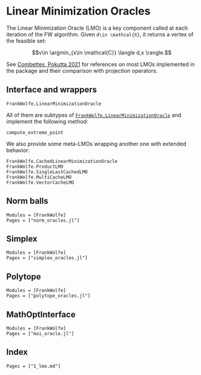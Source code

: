 # Linear Minimization Oracles

The Linear Minimization Oracle (LMO) is a key component called at each iteration of the FW algorithm. Given ``d\in \mathcal{X}``, it returns a vertex of the feasible set:
```math
v\in \argmin_{x\in \mathcal{C}} \langle d,x \rangle.
```

See [Combettes, Pokutta 2021](https://arxiv.org/abs/2101.10040) for references on most LMOs
implemented in the package and their comparison with projection operators.

## Interface and wrappers

```@docs
FrankWolfe.LinearMinimizationOracle
```

All of them are subtypes of [`FrankWolfe.LinearMinimizationOracle`](@ref) and implement the following method:
```@docs
compute_extreme_point
```

We also provide some meta-LMOs wrapping another one with extended behavior:
```@docs
FrankWolfe.CachedLinearMinimizationOracle
FrankWolfe.ProductLMO
FrankWolfe.SingleLastCachedLMO
FrankWolfe.MultiCacheLMO
FrankWolfe.VectorCacheLMO
```

## Norm balls

```@autodocs
Modules = [FrankWolfe]
Pages = ["norm_oracles.jl"]
```

## Simplex

```@autodocs
Modules = [FrankWolfe]
Pages = ["simplex_oracles.jl"]
```

## Polytope

```@autodocs
Modules = [FrankWolfe]
Pages = ["polytope_oracles.jl"]
```

## MathOptInterface

```@autodocs
Modules = [FrankWolfe]
Pages = ["moi_oracle.jl"]
```

## Index

```@index
Pages = ["1_lmo.md"]
```
